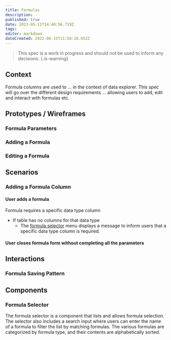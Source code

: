 ```yaml
---
title: Formulas
description: 
published: true
date: 2023-05-11T14:40:56.719Z
tags: 
editor: markdown
dateCreated: 2022-06-15T11:50:16.652Z
---
```


> This spec is a work in progress and should not be used to inform any decisions.
{.is-warning}


## Context
Formula columns are used to ... in the context of data explorer. This spec will go over the different design requirements ... allowing users to add, edit and interact with formulas etc. 

## Prototypes / Wireframes

### Formula Parameters

### Adding a Formula

### Editing a Formula

## Scenarios

### Adding a Formula Column

#### User adds a formula
Formula requires a specific data type column
- If table has no columns for that data type
	- The [formula selector](#formula-selector) menu displays a message to inform users that a specific data type column is required.

  
#### User closes formula form without completing all the parameters


## Interactions

### Formula Saving Pattern


  
## Components
### Formula Selector
The formula selector is a component that lists and allows formula selection. The selector also includes a search input where users can enter the name of a formula to filter the list by matching formulas.
The various formulas are categorized by formula type, and their contents are alphabetically sorted.